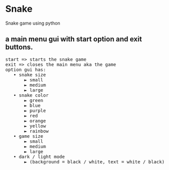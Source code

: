 # Snake
Snake game using python
 
a main menu gui with start option and exit buttons.
---
<pre>
start => starts the snake game
exit => closes the main menu aka the game
option gui has:
   • snake size
       ► small
       ► medium
       ► large
   • snake color
       ► green
       ► blue
       ► purple
       ► red
       ► orange
       ► yellow
       ► rainbow
   • game size
       ► small
       ► medium
       ► large
   • dark / light mode 
       ► (background = black / white, text = white / black)
</pre>
